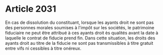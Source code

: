 # Article 2031

En cas de dissolution du constituant, lorsque les ayants droit ne sont pas des personnes morales soumises à l'impôt sur les sociétés, le patrimoine fiduciaire ne peut être attribué à ces ayants droit ès qualités avant la date à laquelle le contrat de fiducie prend fin. Dans cette situation, les droits des ayants droit au titre de la fiducie ne sont pas transmissibles à titre gratuit entre vifs ni cessibles à titre onéreux.